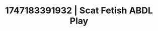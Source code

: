 ---
categories:
- Erotic curves
- Glowing skin
- Ethical porn
- Mask kink
- Cheerleader roleplay
image: /assets/images/1747183391932.jpg
layout: post
seo:
  description: Featured content with sensual Scat Fetish, ABDL Play. HD images available.
  keywords: Scat Fetish, ABDL Play
  og_image: /assets/images/1747183391932.jpg
  schema_type: VisualArtwork
tags:
- ABDL Play
- Scat Fetish
- '#1747183391932'
title: 1747183391932 | Scat Fetish ABDL Play
---